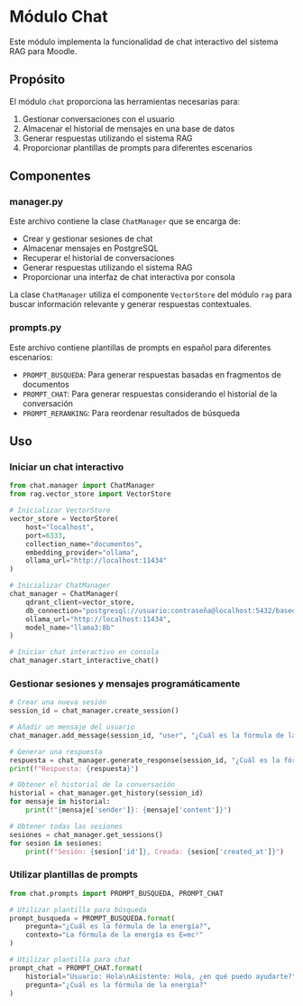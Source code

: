 # Módulo Chat

Este módulo implementa la funcionalidad de chat interactivo del sistema RAG para Moodle.

## Propósito

El módulo `chat` proporciona las herramientas necesarias para:

1. Gestionar conversaciones con el usuario
2. Almacenar el historial de mensajes en una base de datos
3. Generar respuestas utilizando el sistema RAG
4. Proporcionar plantillas de prompts para diferentes escenarios

## Componentes

### manager.py

Este archivo contiene la clase `ChatManager` que se encarga de:

- Crear y gestionar sesiones de chat
- Almacenar mensajes en PostgreSQL
- Recuperar el historial de conversaciones
- Generar respuestas utilizando el sistema RAG
- Proporcionar una interfaz de chat interactiva por consola

La clase `ChatManager` utiliza el componente `VectorStore` del módulo `rag` para buscar información relevante y generar respuestas contextuales.

### prompts.py

Este archivo contiene plantillas de prompts en español para diferentes escenarios:

- `PROMPT_BUSQUEDA`: Para generar respuestas basadas en fragmentos de documentos
- `PROMPT_CHAT`: Para generar respuestas considerando el historial de la conversación
- `PROMPT_RERANKING`: Para reordenar resultados de búsqueda

## Uso

### Iniciar un chat interactivo

```python
from chat.manager import ChatManager
from rag.vector_store import VectorStore

# Inicializar VectorStore
vector_store = VectorStore(
    host="localhost",
    port=6333,
    collection_name="documentos",
    embedding_provider="ollama",
    ollama_url="http://localhost:11434"
)

# Inicializar ChatManager
chat_manager = ChatManager(
    qdrant_client=vector_store,
    db_connection="postgresql://usuario:contraseña@localhost:5432/basededatos",
    ollama_url="http://localhost:11434",
    model_name="llama3:8b"
)

# Iniciar chat interactivo en consola
chat_manager.start_interactive_chat()
```

### Gestionar sesiones y mensajes programáticamente

```python
# Crear una nueva sesión
session_id = chat_manager.create_session()

# Añadir un mensaje del usuario
chat_manager.add_message(session_id, "user", "¿Cuál es la fórmula de la energía?")

# Generar una respuesta
respuesta = chat_manager.generate_response(session_id, "¿Cuál es la fórmula de la energía?")
print(f"Respuesta: {respuesta}")

# Obtener el historial de la conversación
historial = chat_manager.get_history(session_id)
for mensaje in historial:
    print(f"{mensaje['sender']}: {mensaje['content']}")

# Obtener todas las sesiones
sesiones = chat_manager.get_sessions()
for sesion in sesiones:
    print(f"Sesión: {sesion['id']}, Creada: {sesion['created_at']}")
```

### Utilizar plantillas de prompts

```python
from chat.prompts import PROMPT_BUSQUEDA, PROMPT_CHAT

# Utilizar plantilla para búsqueda
prompt_busqueda = PROMPT_BUSQUEDA.format(
    pregunta="¿Cuál es la fórmula de la energía?",
    contexto="La fórmula de la energía es E=mc²"
)

# Utilizar plantilla para chat
prompt_chat = PROMPT_CHAT.format(
    historial="Usuario: Hola\nAsistente: Hola, ¿en qué puedo ayudarte?",
    pregunta="¿Cuál es la fórmula de la energía?"
)
```